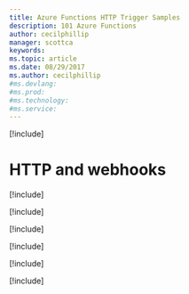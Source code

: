 ```yaml
---
title: Azure Functions HTTP Trigger Samples
description: 101 Azure Functions
author: cecilphillip
manager: scottca
keywords:
ms.topic: article
ms.date: 08/29/2017
ms.author: cecilphillip
#ms.devlang:
#ms.prod:
#ms.technology:
#ms.service:
---
```


[!include[](~/includes/header.md)]

# HTTP and webhooks

[!include[](http/accessing-querystrings.md)]

[!include[](http/accessing-request-body.md)]

[!include[](http/restricting-http-verbs.md)]

[!include[](http/security-keys.md)]

[!include[](http/generic-webhook.md)]

[!include[](http/github-comment-webhook.md)]
